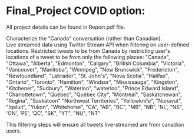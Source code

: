 # Final_Project COVID option:

All project details can be found in Report.pdf file.

Characterize the "Canada" conversation (rather than Canadian).  
Live streamed data using Twitter Stream API when filtering on user-defined locations.
Restricted tweets to be from Canada by restricting user's locations of a tweet to be from only the following places:
            "Canada", "Ottawa",
            "Alberta", "Edmonton", "Calgary",
            "British Columbia", "Victoria", "Vancouver",
            "Manitoba", "Winnipeg",
            "New Brunswick", "Fredericton",
            "Newfoundland", "Labrador", "St. John's",
            "Nova Scotia", "Halifax",
            "Ontario", "Toronto", "Hamilton", "Windsor", "Mississauga", "Kingston", "Kitchener", "Sudbury", "Waterloo", "waterloo",
            "Prince Edward Island", "Charlottetown",
            "Québec", "Québec City", "Montréal",
            "Saskatchewan", "Regina", "Saskatoon"
            "Northwest Territories", "Yellowknife",
            "Nunavut", "Iqaluit",
            "Yukon", "Whitehorse",
            "CA", "AB", "BC", "MB", "NB", 'NL', "NS", 'ON', 'PE', 'QC',
            "SK", "YT", "NU", "NT"
            
This filtering steps will ensure all tweets live-streamed are from canadian users.

